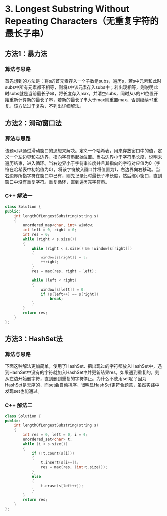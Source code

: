 # 3. Longest Substring Without Repeating Characters（无重复字符的最长子串）

## 方法1：暴力法

### 算法与思路

首先想到的方法是：将s的首元素存入一个子数组subs，遍历s，若s中元素和此时subs中所有元素都不相等，则将s中该元素存入subs中；若出现相等，则说明此时subs就是当前最长子串，将长度存入max，并清空subs，同时从s的+1位置开始重新计算新的最长子串，若新的最长子串大于max则重置max，否则继续+1重复。该方法过于复杂，不列出详细解法。

## 方法2：滑动窗口法

### 算法与思路

该题可以通过滑动窗口的思想来解决。定义一个哈希表，用来存放窗口中的值，定义一个左边界和右边界，指向字符串起始位置。当右边界小于字符串长度，说明未遍历结束，进入循环。当右边界小于字符串长度并且其指向的字符对应值为0（字符在哈希表中初始值为0），将该字符放入窗口并将值置为1，右边界向右移动。当右边界所指字符在窗口中已有，则先记录此时最长子串长度，然后缩小窗口，直到窗口中没有重复字符。重复循环，直到遍历完字符串。

### C++ 解法一

```c++
class Solution {
public:
    int lengthOfLongestSubstring(string s)
    {
        unordered_map<char, int> window;
        int left = 0, right = 0;
        int res = 0;
        while (right < s.size())
        {
            while (right < s.size() && !window[s[right]])
            {
                window[s[right]] = 1;
                ++right;
            }
            res = max(res, right - left);

            while (left < right)
            {
                window[s[left]] = 0;
                if (s[left++] == s[right])
                    break;
            }
        }
        return res;
    }
};
```

## 方法3：HashSet法

### 算法与思路

下面这种解法更加简单，使用了HashSet，把出现过的字符都放入HashSet中，遇到HashSet中没有的字符就加入HashSet中并更新结果res，如果遇到重复的，则从左边开始删字符，直到删到重复的字符停止。为什么不使用set呢？因为HashSet是无序的，而set会自动排序，很明显HashSet更符合题意，虽然实践中发现set也能通过。

### C++ 解法二

```c++
class Solution {
public:
    int lengthOfLongestSubstring(string s)
    {
        int res = 0, left = 0, i = 0;
        unordered_set<char> t;
        while (i < s.size())
        {
            if (!t.count(s[i])) 
            {
                t.insert(s[i++]);
                res = max(res, (int)t.size());
            }
            else 
            {
                t.erase(s[left++]);
            }
        }
        return res;
    }
};
```

